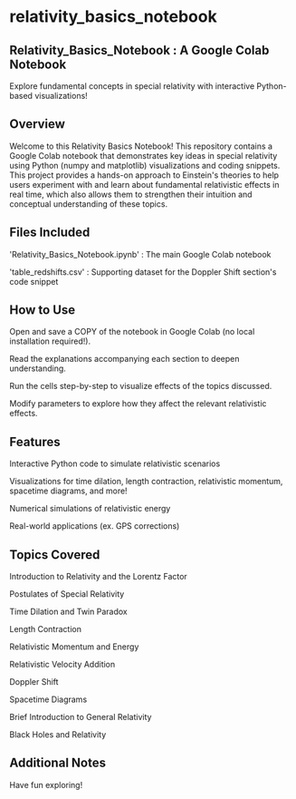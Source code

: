 # relativity_basics_notebook

## Relativity_Basics_Notebook : A Google Colab Notebook
Explore fundamental concepts in special relativity with interactive Python-based visualizations!

## Overview
Welcome to this Relativity Basics Notebook! This repository contains a Google Colab notebook that demonstrates key ideas in special relativity using Python (numpy and matplotlib) visualizations and coding snippets. This project provides a hands-on approach to Einstein's theories to help users experiment with and learn about fundamental relativistic effects in real time, which also allows them to strengthen their intuition and conceptual understanding of these topics.

## Files Included
'Relativity_Basics_Notebook.ipynb' : The main Google Colab notebook

'table_redshifts.csv' : Supporting dataset for the Doppler Shift section's code snippet

## How to Use
Open and save a COPY of the notebook in Google Colab (no local installation required!).

Read the explanations accompanying each section to deepen understanding.

Run the cells step-by-step to visualize effects of the topics discussed.

Modify parameters to explore how they affect the relevant relativistic effects.

## Features
Interactive Python code to simulate relativistic scenarios

Visualizations for time dilation, length contraction, relativistic momentum, spacetime diagrams, and more!

Numerical simulations of relativistic energy

Real-world applications (ex. GPS corrections)

## Topics Covered
Introduction to Relativity and the Lorentz Factor

Postulates of Special Relativity

Time Dilation and Twin Paradox

Length Contraction

Relativistic Momentum and Energy

Relativistic Velocity Addition

Doppler Shift

Spacetime Diagrams

Brief Introduction to General Relativity

Black Holes and Relativity


## Additional Notes

Have fun exploring!
